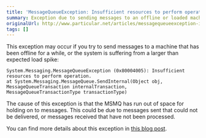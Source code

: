 ```yaml
---
title: 'MessageQueueException: Insufficient resources to perform operation'
summary: Exception due to sending messages to an offline or loaded machine.
originalUrl: http://www.particular.net/articles/messagequeueexception-insufficient-resources-to-perform-operation
tags: []
---
```


This exception may occur if you try to send messages to a machine that has been offline for a while, or the system is suffering from a larger than expected load spike:

```
System.Messaging.MessageQueueException (0x80004005): Insufficient resources to perform operation. 
at System.Messaging.MessageQueue.SendInternal(Object obj, MessageQueueTransaction internalTransaction, MessageQueueTransactionType transactionType)
```

The cause of this exception is that the MSMQ has run out of space for holding on to messages. This could be due to messages sent that could not be delivered, or messages received that have not been processed.

You can find more details about this exception in [this blog post](http://blogs.msdn.com/b/johnbreakwell/archive/2006/09/18/insufficient-resources-run-away-run-away.aspx).

